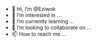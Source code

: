 - 👋 Hi, I’m @Eziwok
- 👀 I’m interested in ...
- 🌱 I’m currently learning ...
- 💞️ I’m looking to collaborate on ...
- 📫 How to reach me ...

<!---
Eziwok/Eziwok is a ✨ special ✨ repository because its `README.md` (this file) appears on your GitHub profile.
You can click the Preview link to take a look at your changes.
--->
